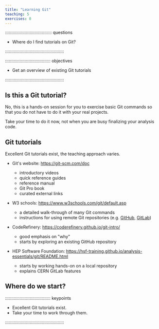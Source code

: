 ```yaml
---
title: "Learning Git"
teaching: 5
exercises: 0
---
```


:::::::::::::::::::::::::::::::::::::: questions 

- Where do I find tutorials on Git?

::::::::::::::::::::::::::::::::::::::::::::::::

::::::::::::::::::::::::::::::::::::: objectives

- Get an overview of existing Git tutorials

::::::::::::::::::::::::::::::::::::::::::::::::

## Is this a Git tutorial?

No, this is a hands-on session for you to exercise basic Git commands so that you do not have to do it with your real projects.

Take your time to do it now, not when you are busy finalizing your analysis code.


## Git tutorials

Excellent Git tutorials exist, the teaching approach varies. 

- Git's website: https://git-scm.com/doc
  - introductory videos
  - quick reference guides
  - reference manual
  - Git Pro book
  - curated external links

- W3 schools: https://www.w3schools.com/git/default.asp
  - a detailed walk-through of many Git commands
  - instructions for using remote Git repositories (e.g. [GitHub](https://www.w3schools.com/git/git_remote_getstarted.asp?remote=github), [GitLab](https://www.w3schools.com/git/git_remote_getstarted.asp?remote=gitlab))

- CodeRefinery: https://coderefinery.github.io/git-intro/
  - good emphasis on "why"
  - starts by exploring an existing GitHub repository

- HEP Software Foundation: https://hsf-training.github.io/analysis-essentials/git/README.html
  - starts by working hands-on on a local repository
  - explains CERN GitLab features

## Where do we start?




::::::::::::::::::::::::::::::::::::: keypoints 

- Excellent Git tutorials exist.
- Take your time to work through them.

::::::::::::::::::::::::::::::::::::::::::::::::
